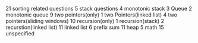 21 sorting related questions
5 stack questions
4 monotonic stack
3 Queue
2 monotonic queue
9 two pointers(only)
1 two Pointers(linked list)
4 two pointers(sliding windows)
10 recursion(only)
1 recursion(stack)
2 recurstion(linked list)
11 linked list
6 prefix sum
11 heap
5 math
15 unspecified
